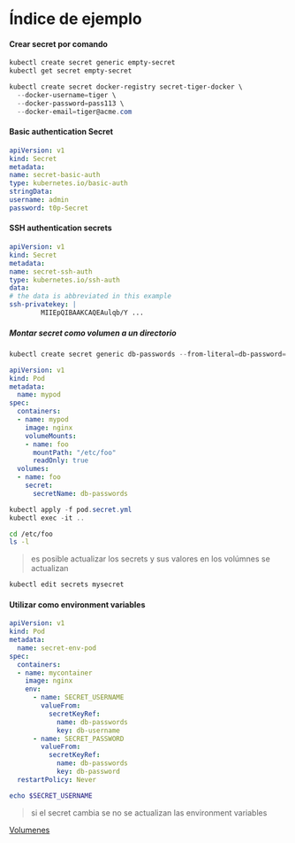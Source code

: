 # Índice de ejemplo

#### Crear secret por comando

``` powershell
kubectl create secret generic empty-secret
kubectl get secret empty-secret
```

``` powershell
kubectl create secret docker-registry secret-tiger-docker \
  --docker-username=tiger \
  --docker-password=pass113 \
  --docker-email=tiger@acme.com
```

#### Basic authentication Secret

  ``` yml
  apiVersion: v1
kind: Secret
metadata:
  name: secret-basic-auth
type: kubernetes.io/basic-auth
stringData:
  username: admin
  password: t0p-Secret
  ```

#### SSH authentication secrets

  ``` yml
  apiVersion: v1
kind: Secret
metadata:
  name: secret-ssh-auth
type: kubernetes.io/ssh-auth
data:
  # the data is abbreviated in this example
  ssh-privatekey: |
          MIIEpQIBAAKCAQEAulqb/Y ...
```

##### Montar secret como volumen a un directorio

``` powershell
kubectl create secret generic db-passwords --from-literal=db-password='password' --from-literal=db-username='dbuser'
```


``` yml
apiVersion: v1
kind: Pod
metadata:
  name: mypod
spec:
  containers:
  - name: mypod
    image: nginx
    volumeMounts:
    - name: foo
      mountPath: "/etc/foo"
      readOnly: true
  volumes:
  - name: foo
    secret:
      secretName: db-passwords
```

``` powershell
kubectl apply -f pod.secret.yml
kubectl exec -it ..
```

```bash
cd /etc/foo
ls -l
```

> es posible actualizar los secrets y sus valores en los volúmnes se actualizan

``` powershell
kubectl edit secrets mysecret
```

#### Utilizar como environment variables

``` yml
apiVersion: v1
kind: Pod
metadata:
  name: secret-env-pod
spec:
  containers:
  - name: mycontainer
    image: nginx
    env:
      - name: SECRET_USERNAME
        valueFrom:
          secretKeyRef:
            name: db-passwords
            key: db-username
      - name: SECRET_PASSWORD
        valueFrom:
          secretKeyRef:
            name: db-passwords
            key: db-password
  restartPolicy: Never
```

``` powershell
echo $SECRET_USERNAME
```

> si el secret cambia se no se actualizan las environment variables

[Volumenes](k8s.storage.md)
